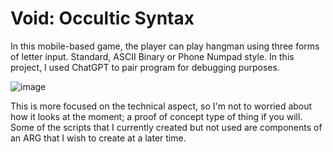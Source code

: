 # Void: Occultic Syntax
In this mobile-based game, the player can play hangman using three forms of letter input. Standard, ASCII Binary or Phone Numpad style. 
In this project, I used ChatGPT to pair program for debugging purposes.

![image](https://user-images.githubusercontent.com/48234494/233802440-c99e79b0-ddf5-4e9d-b553-50ecd125a9ef.png)


This is more focused on the technical aspect, so I'm not to worried about how it looks at the moment; a proof of concept type of thing if you will. Some of the scripts that I currently created but not used are components of an ARG that I wish to create at a later time.
